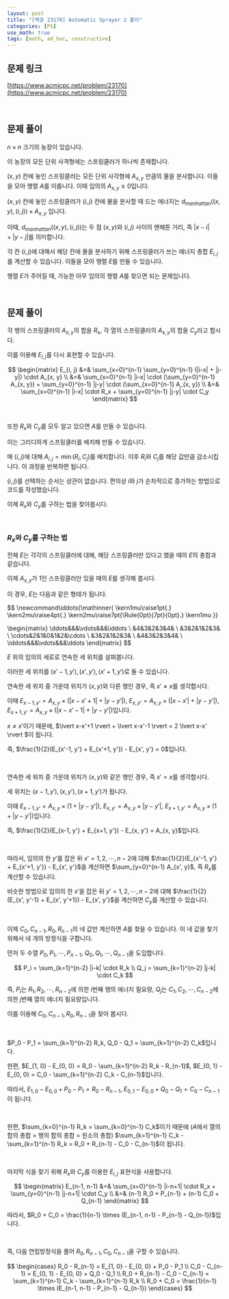 ```yaml
---
layout: post
title: "[백준 23170] Automatic Sprayer 2 풀이"
categories: [PS]
use_math: true
tags: [math, ad_hoc, constructive]
---
```


## 문제 링크

[https://www.acmicpc.net/problem/23170](https://www.acmicpc.net/problem/23170)

&nbsp;

## 문제 풀이

$n \times n$ 크기의 농장이 있습니다.

이 농장의 모든 단위 사격형에는 스프링클러가 하나씩 존재합니다.

$(x, y)$ 칸에 놓인 스프링클러는 모든 단위 사각형에 $A_{x, y}$ 만큼의 물을 분사합니다. 이들을 모아 행렬 $A$를 이룹니다. 이때 임의의 $A_{x, y} \geq 0$입니다.

$(x, y)$ 칸에 놓인 스프링클러가 $(i, j)$ 칸에 물을 분사할 때 드는 에너지는 $d_{manhattan}((x, y), (i, j)) \times A_{x, y}$ 입니다.

이때, $d_{manhattan}((x, y), (i, j))$는 두 점 $(x, y)$와 $(i, j)$ 사이의 맨해튼 거리, 즉 $\lvert x-i\rvert +\lvert y-j\rvert$를 의미합니다.

각 칸 $(i, j)$에 대해서 해당 칸에 물을 분사하기 위해 스프링클러가 쓰는 에너지 총합 $E_{i, j}$를 계산할 수 있습니다. 이들을 모아 행렬 $E$를 만들 수 있습니다.

행렬 $E$가 주어질 때, 가능한 아무 임의의 행렬 $A$를 찾으면 되는 문제입니다.

&nbsp;

## 문제 풀이

각 행의 스프링클러의 $A_{x, y}$의 합을 $R_x$, 각 열의 스프링클러의 $A_{x, y}$의 합을 $C_y$라고 합시다.

이를 이용해 $E_{i, j}$를 다시 표현할 수 있습니다.

$$
\begin{matrix}
E_{i, j} &=& \sum_{x=0}^{n-1} \sum_{y=0}^{n-1} (|i-x| + |j-y|) \cdot A_{x, y} \\
&=& \sum_{x=0}^{n-1} |i-x| \cdot (\sum_{y=0}^{n-1} A_{x, y}) + \sum_{y=0}^{n-1} |j-y| \cdot (\sum_{x=0}^{n-1} A_{x, y}) \\
&=& \sum_{x=0}^{n-1} |i-x| \cdot R_x + \sum_{y=0}^{n-1} |j-y| \cdot C_y
\end{matrix}
$$

&nbsp;

또한 $R_x$와 $C_y$를 모두 알고 있으면 $A$를 만들 수 있습니다.

이는 그리디하게 스프링클러를 배치해 만들 수 있습니다.

매 $(i, j)$에 대해 $A_{i, j} = \min(R_i, C_j)$를 배치합니다. 이후 $R_i$와 $C_j$를 해당 값만큼 감소시킵니다. 이 과정을 반복하면 됩니다.

$(i, j)$를 선택하는 순서는 상관이 없습니다. 편의상 $i$와 $j$가 순차적으로 증가하는 방법으로 코드를 작성했습니다.

이제 $R_x$와 $C_y$를 구하는 법을 찾아봅시다.

&nbsp;

### $R_x$와 $C_y$를 구하는 법

전체 $E$는 각각의 스프링클러에 대해, 해당 스프링클러만 있다고 했을 때의 $E$의 총합과 같습니다.

이제 $A_{x, y}$가 1인 스프링클러만 있을 때의 $E$를 생각해 봅시다.

이 경우, $E$는 다음과 같은 형태가 됩니다.

$$
\newcommand\iddots{\mathinner{
  \kern1mu\raise1pt{.}
  \kern2mu\raise4pt{.}
  \kern2mu\raise7pt{\Rule{0pt}{7pt}{0pt}.}
  \kern1mu
}}

\begin{matrix}
\ddots&&&\vdots&&&\iddots \\
&4&3&2&3&4& \\
&3&2&1&2&3& \\
\cdots&2&1&0&1&2&\cdots \\
&3&2&1&2&3& \\
&4&3&2&3&4& \\
\iddots&&&\vdots&&&\ddots
\end{matrix}
$$

$E$ 위의 임의의 세로로 연속한 세 위치를 살펴봅니다.

이러한 세 위치를 $(x'-1, y'), (x', y'), (x'+1, y')$로 둘 수 있습니다.

연속한 세 위치 중 가운데 위치가 $(x, y)$와 다른 행인 경우, 즉 $x' \neq x$를 생각합시다.

이때 $E_{x-1, y'} = A_{x, y} \times ( \lvert x-x'+1 \rvert + \lvert y-y' \rvert )$, $E_{x, y'} = A_{x, y} \times ( \lvert x-x' \rvert + \lvert y-y' \rvert )$, $E_{x+1, y'} = A_{x, y} \times ( \lvert x-x'-1 \rvert + \lvert y-y' \rvert )$입니다.

$x \neq x'$이기 때문에, $\lvert x-x'+1 \rvert + \lvert x-x'-1 \rvert = 2 \lvert x-x' \rvert $이 됩니다.

즉, $\frac{1}{2}(E_{x'-1, y'} + E_{x'+1, y'}) - E_{x', y'} = 0$입니다.

&nbsp;

연속한 세 위치 중 가운데 위치가 $(x, y)$와 같은 행인 경우, 즉 $x' = x$를 생각합시다.

세 위치는 $(x-1, y'), (x, y'), (x+1, y')$가 됩니다.

이때 $E_{x-1, y'} = A_{x, y} \times (1 + \lvert y-y'\rvert)$, $E_{x, y'} = A_{x, y} \times \lvert y-y'\rvert$, $E_{x+1, y'} = A_{x, y} \times (1 + \lvert y-y'\rvert)$입니다.

즉, $\frac{1}{2}(E_{x-1, y'} + E_{x+1, y'}) - E_{x, y'} = A_{x, y}$입니다.

&nbsp;

따라서, 임의의 한 $y'$를 잡은 뒤 $x'=1, 2, \cdots, n-2$에 대해 $\frac{1}{2}(E_{x'-1, y'} + E_{x'+1, y'}) - E_{x', y'}$을 계산하면 $\sum_{y=0}^{n-1} A_{x', y}$, 즉 $R_x$를 계산할 수 있습니다.

비슷한 방법으로 임의의 한 $x'$을 잡은 뒤 $y' = 1, 2, \cdots, n-2$에 대해 $\frac{1}{2}(E_{x', y'-1} + E_{x', y'+1}) - E_{x', y'}$을 계산하면 $C_y$를 계산할 수 있습니다.

&nbsp;

이제 $C_0, C_{n-1}, R_0, R_{n-1}$의 네 값만 계산하면 $A$를 찾을 수 있습니다.
이 네 값을 찾기 위해서 네 개의 방정식을 구합니다.

먼저 두 수열 $P_0, P_1, \cdots, P_{n-1}$, $Q_0, Q_1, \cdots, Q_{n-1}$을 도입합니다.

$$
P_i = \sum_{k=1}^{n-2} |i-k| \cdot R_k \\
Q_j = \sum_{k=1}^{n-2} |j-k| \cdot C_k
$$

즉, $P_i$는 $R_1, R_2, \cdots, R_{n-2}$에 의한 $i$번째 행의 에너지 필요량, $Q_j$는 $C_1, C_2, \cdots, C_{n-2}$에 의한 $j$번째 열의 에너지 필요량입니다.

이를 이용해 $C_0, C_{n-1}, R_0, R_{n-1}$을 찾아 봅시다.

&nbsp;

$P_0 - P_1 = \sum_{k=1}^{n-2} R_k, Q_0 - Q_1 = \sum_{k=1}^{n-2} C_k$입니다.

한편, $E_{1, 0} - E_{0, 0} = R_0 - \sum_{k=1}^{n-2} R_k - R_{n-1}$, $E_{0, 1} - E_{0, 0} = C_0 - \sum_{k=1}^{n-2} C_k - C_{n-1}$입니다.

따라서, $E_{1, 0} - E_{0, 0} + P_0 - P_1 = R_0 - R_{n-1}$, $E_{0, 1} - E_{0, 0} + Q_0 - Q_1 = C_0 - C_{n-1}$이 됩니다.

&nbsp;

한편, $\sum_{k=0}^{n-1} R_k = \sum_{k=0}^{n-1} C_k$이기 때문에 ($A$에서 열의 합의 총합 = 행의 합의 총합 = 원소의 총합) $\sum_{k=1}^{n-1} C_k - \sum_{k=1}^{n-1} R_k = R_0 + R_{n-1} - C_0 - C_{n-1}$이 됩니다.

&nbsp;

마지막 식을 찾기 위해 $R_x$와 $C_y$를 이용한 $E_{i, j}$ 표현식을 사용합니다.

$$
\begin{matrix}
E_{n-1, n-1} &=& \sum_{x=0}^{n-1} |i-n+1| \cdot R_x + \sum_{y=0}^{n-1} |j-n+1| \cdot C_y \\
&=& (n-1) R_0 + P_{n-1} + (n-1) C_0 + Q_{n-1}
\end{matrix}
$$

따라서, $R_0 + C_0 = \frac{1}{n-1} \times (E_{n-1, n-1} - P_{n-1} - Q_{n-1})$입니다.

&nbsp;

즉, 다음 연립방정식을 풀어 $R_0, R_{n-1}, C_0, C_{n-1}$을 구할 수 있습니다.

$$
\begin{cases}
R_0 - R_{n-1} = E_{1, 0} - E_{0, 0} + P_0 - P_1 \\
C_0 - C_{n-1} = E_{0, 1} - E_{0, 0} + Q_0 - Q_1 \\
R_0 + R_{n-1} - C_0 - C_{n-1} = \sum_{k=1}^{n-1} C_k - \sum_{k=1}^{n-1} R_k \\
R_0 + C_0 = \frac{1}{n-1} \times (E_{n-1, n-1} - P_{n-1} - Q_{n-1})
\end{cases}
$$
